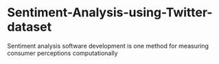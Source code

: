 # Sentiment-Analysis-using-Twitter-dataset
Sentiment analysis software development is one method for measuring consumer perceptions computationally
